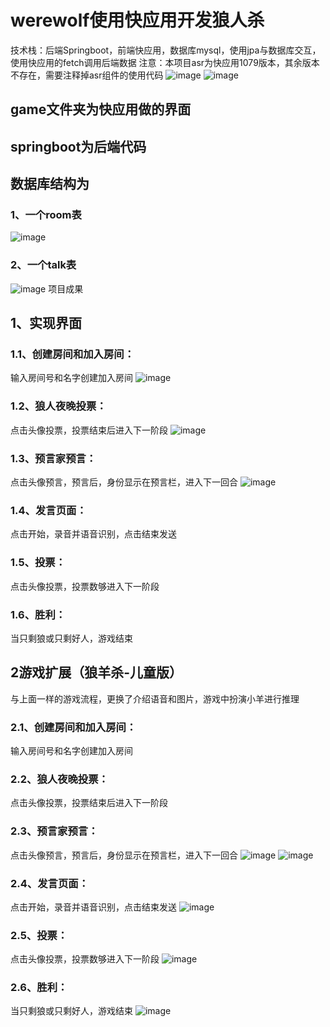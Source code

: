 # werewolf使用快应用开发狼人杀
技术栈：后端Springboot，前端快应用，数据库mysql，使用jpa与数据库交互，使用快应用的fetch调用后端数据
注意：本项目asr为快应用1079版本，其余版本不存在，需要注释掉asr组件的使用代码
![image](https://user-images.githubusercontent.com/39187594/146669501-4f0f371b-4c58-45ae-ad29-1765e47f2030.png)
![image](https://user-images.githubusercontent.com/39187594/146669496-91ef64a5-615a-4d9d-ad91-c1aa27d2d284.png)

## game文件夹为快应用做的界面
## springboot为后端代码
## 数据库结构为
### 1、一个room表
![image](https://user-images.githubusercontent.com/39187594/146669332-cbc03fdb-2ada-4cf1-8646-1a3343ea709d.png)

### 2、一个talk表
![image](https://user-images.githubusercontent.com/39187594/146669341-f0b2b3a3-fedc-4872-a56e-902521af8407.png)
项目成果
## 1、实现界面
### 1.1、创建房间和加入房间：
输入房间号和名字创建加入房间
![image](https://user-images.githubusercontent.com/39187594/146669526-785b9186-89ee-4561-9d67-268fdd53da3a.png)
### 1.2、狼人夜晚投票：
点击头像投票，投票结束后进入下一阶段
  ![image](https://user-images.githubusercontent.com/39187594/146669532-5eef7100-6ed7-45c2-8ce7-31a407f1d660.png)

### 1.3、预言家预言：
点击头像预言，预言后，身份显示在预言栏，进入下一回合
 ![image](https://user-images.githubusercontent.com/39187594/146669535-cbc86183-f92a-479a-bc41-36e177416e03.png)
 
### 1.4、发言页面：
点击开始，录音并语音识别，点击结束发送
 
### 1.5、投票：
点击头像投票，投票数够进入下一阶段
 
### 1.6、胜利：
当只剩狼或只剩好人，游戏结束
  ## 2游戏扩展（狼羊杀-儿童版）
与上面一样的游戏流程，更换了介绍语音和图片，游戏中扮演小羊进行推理
### 2.1、创建房间和加入房间：
输入房间号和名字创建加入房间
 
### 2.2、狼人夜晚投票：
点击头像投票，投票结束后进入下一阶段
  
### 2.3、预言家预言：
点击头像预言，预言后，身份显示在预言栏，进入下一回合
 ![image](https://user-images.githubusercontent.com/39187594/146669558-5559e31e-4c27-4b6b-8869-1b6b19f05bcd.png)
![image](https://user-images.githubusercontent.com/39187594/146669559-204ef9d0-66c6-4fcc-b5f7-13cf35e267ac.png)
 
### 2.4、发言页面：
点击开始，录音并语音识别，点击结束发送
 ![image](https://user-images.githubusercontent.com/39187594/146669562-9e1dd8f5-ba96-47ea-8307-034a74f8aeda.png)

### 2.5、投票：
点击头像投票，投票数够进入下一阶段
 ![image](https://user-images.githubusercontent.com/39187594/146669564-cd704790-8172-4955-8982-0f72f0dc1ad5.png)

### 2.6、胜利：
当只剩狼或只剩好人，游戏结束
 ![image](https://user-images.githubusercontent.com/39187594/146669565-6a630fab-2921-4763-8e9e-5e506a98a9a6.png)

